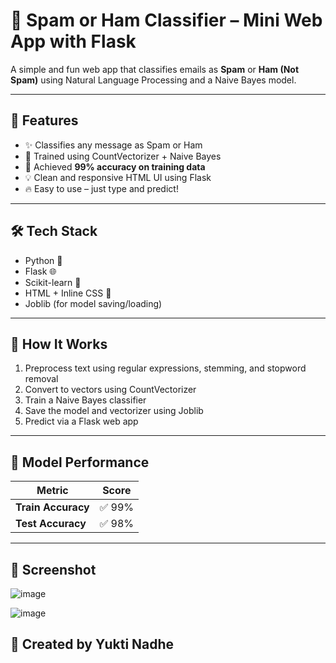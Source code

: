 # 📩 Spam or Ham Classifier – Mini Web App with Flask

A simple and fun web app that classifies emails as **Spam** or **Ham (Not Spam)** using Natural Language Processing and a Naive Bayes model.

---

## 🚀 Features

- ✨ Classifies any message as Spam or Ham
- 🧠 Trained using CountVectorizer + Naive Bayes
- 🎯 Achieved **99% accuracy on training data**
- 💡 Clean and responsive HTML UI using Flask
- 🔥 Easy to use – just type and predict!

---

## 🛠️ Tech Stack

- Python 🐍
- Flask 🌐
- Scikit-learn 🤖
- HTML + Inline CSS 🎨
- Joblib (for model saving/loading)


---

## 🧠 How It Works

1. Preprocess text using regular expressions, stemming, and stopword removal
2. Convert to vectors using CountVectorizer
3. Train a Naive Bayes classifier
4. Save the model and vectorizer using Joblib
5. Predict via a Flask web app

---

## 🎯 Model Performance

| Metric        | Score       |
|---------------|-------------|
| **Train Accuracy** | ✅ 99% |
| **Test Accuracy**  | ✅ 98% |

---
## 📸 Screenshot

![image](https://github.com/user-attachments/assets/eafd41f9-a667-46e3-9f6c-e644149d6be5)

![image](https://github.com/user-attachments/assets/0a57b683-e194-44a7-a93e-e944cf07e689)

## 🙌 Created by Yukti Nadhe


